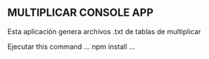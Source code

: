 

## MULTIPLICAR CONSOLE APP ##

Esta aplicación genera archivos .txt de tablas de multiplicar

Ejecutar this command
...
npm install
...